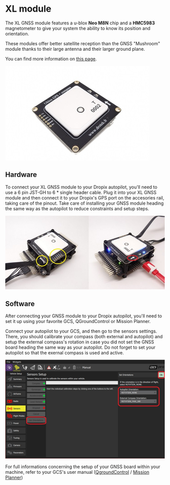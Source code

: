 # XL module

The XL GNSS module features a u-blox **Neo M8N** chip and a **HMC5983** magnetometer to give your system the ability to know its position and orientation.

These modules offer better satellite reception than the GNSS "Mushroom" module thanks to their large antenna and their larger ground plane.

You can find more information on [this page](https://drotek.com/shop/en/drotek-parts/613-ublox-neo-m8n-gps-hmc5983-compass-xl.html?search_query=ublox&results=18).

![](../../.gitbook/assets/xl.jpg)

## Hardware

To connect your XL GNSS module to your Dropix autopilot, you'll need to use a 6 pin JST-GH to 6 \* single header cable. Plug it into your XL GNSS module and then connect it to your Dropix's GPS port on the accesories rail, taking care of the pinout. Take care of installing your GNSS module heading the same way as the autopilot to reduce constraints and setup steps.

![](../../.gitbook/assets/xlcon.jpg)

## Software

After connecting your GNSS module to your Dropix autopilot, you'll need to set it up using your favorite GCS, QGroundControl or Mission Planner.

Connect your autopilot to your GCS, and then go to the sensors settings. There, you should calibrate your compass \(both external and autopilot\) and setup the external compass's rotation in case you did not set the GNSS board heading the same way as your autopilot. Do not forget to set your autopilot so that the exernal compass is used and active.

![](../../.gitbook/assets/xl1%20%281%29.jpg)

For full informations concerning the setup of your GNSS board within your machine, refer to your GCS's user manual \([QgroundControl](https://docs.qgroundcontrol.com/en/) / [Mission Planner](http://ardupilot.org/planner/docs/mission-planner-overview.html)\)

